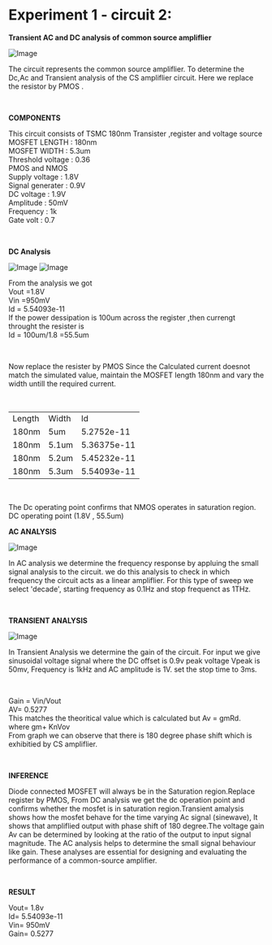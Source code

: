 # Experiment 1 - circuit 2:

**Transient AC and DC analysis of common source ampliflier**

![Image](https://github.com/user-attachments/assets/924a28ea-fda1-440a-9d24-e2438bbbed8d)

<p> The circuit represents the common source ampliflier. To determine the Dc,Ac and Transient analysis of the CS ampliflier circuit. Here we replace the resistor by PMOS .</p> <br>

**COMPONENTS**
<p>
  This circuit consists of TSMC 180nm Transister ,register and voltage source <br> 
  MOSFET LENGTH : 180nm <br>
  MOSFET WIDTH :   5.3um    <br>
  Threshold voltage : 0.36 <br>
  PMOS and NMOS  <br>
  Supply voltage : 1.8V <br>
  Signal generater : 0.9V   <br>
  DC voltage : 1.9V     <br>
  Amplitude :  50mV   <br>
  Frequency :   1k   <br> 
  Gate volt : 0.7<br>

</p> <br>

**DC Analysis**

![Image](https://github.com/user-attachments/assets/25559551-c57b-4206-a4ab-89199bad6401)
![Image](https://github.com/user-attachments/assets/682654ab-12d1-408a-8f3f-f5e5af9f0caf)

<p>
From the analysis we got<br> 
Vout =1.8V    <br>
Vin =950mV <br>
Id = 5.54093e-11     <br>
 If the power dessipation is 100um  across the register ,then 
 currengt  throught the resister is<br>
 Id = 100um/1.8 =55.5um<br>

</p> <br>

<p>
  Now replace the resister  by PMOS 
  Since the Calculated current doesnot match the simulated value, maintain the MOSFET length 180nm and vary the width untill the required current.  
</p>

<table>
  <tr>
    <td>Length</td>
    <td>Width</td>
    <td>Id</td>
  </tr>
  <tr>
    <td>180nm</td>
    <td>5um</td>
    <td>5.2752e-11</td>
  </tr>
  <tr>
  <td>180nm</td>
  <td>5.1um</td>
  <td> 5.36375e-11	</td>
  </tr><br>
  <tr>
    <td>180nm</td>
    <td>5.2um</td>
    <td> 5.45232e-11	</td>
  </tr>
    
  <tr>
    <td>180nm</td>
    <td>5.3um</td>
    <td> 5.54093e-11</td>
  </tr>
</table><br>

<p>
   The Dc operating point confirms that NMOS operates in saturation region.<br>
   DC operating point (1.8V , 55.5um)
   
</p>

**AC ANALYSIS**


![Image](https://github.com/user-attachments/assets/69ab131d-d236-4d1f-bf34-40f629bcb79a)

<P>
  In AC analysis we determine the frequency response by appluing the small signal analysis to the circuit. we do this analysis to check in which frequency the circuit acts as a linear ampliflier.
  For this type of sweep we select 'decade', starting frequency as 0.1Hz and stop frequenct as 1THz.

</P><br>

**TRANSIENT ANALYSIS**



![Image](https://github.com/user-attachments/assets/d0f1a060-cf14-4521-8669-9f23ef014128)





<p>
  In Transient  Analysis we determine the gain of the circuit. For input we give sinusoidal voltage signal where the DC offset is 0.9v peak voltage Vpeak is 50mv, Frequency is 1kHz and AC amplitude is 1V. set the stop time to 3ms.
</p><br>

<p>
  Gain = Vin/Vout<br>
  AV= 0.5277 <br>
  This matches the theoritical value which is calculated but Av = gmRd.<br>
  where gm+ KnVov<br>
  From graph we can observe that there is 180 degree phase shift which is exhibitied by CS ampliflier.
  
</p><br>

**INFERENCE**
<p>
 Diode connected MOSFET will always be in the Saturation region.Replace register by PMOS, From DC analysis we get the dc operation point and confirms whether the mosfet is in saturation region.Transient amalysis  shows how the mosfet behave for the time varying Ac signal (sinewave), It shows that ampliflied output with phase shift of 180 degree.The voltage gain Av can be determined by looking at the ratio of the output to input signal magnitude.
The AC analysis helps to determine the small signal behaviour like gain.
These analyses are essential for designing and evaluating the performance of a common-source amplifier.
  
</p><br>

**RESULT**
<p>
  Vout= 1.8v  <br>
  Id=  5.54093e-11<br>
  Vin= 950mV   <br>
  Gain= 0.5277   <br>
  
</p>




  



























